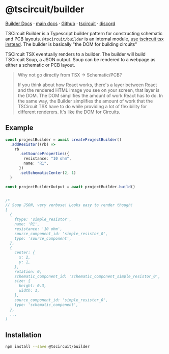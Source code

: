 # @tscircuit/builder

[Builder Docs](https://tscircuit.github.io/builder) &middot; [main docs](https://docs.tscircuit.com) &middot; [Github](https://github.com/tscircuit/builder) &middot; [tscircuit](https://tscircuit.com) &middot; [discord](https://tscircuit.com/join)

TSCircuit Builder is a Typescript builder pattern for constructing schematic and PCB layouts. `@tscircuit/builder` is an internal module, [use tscircuit tsx instead](https://github.com/tscircuit/tscircuit). The builder is basically "the DOM for building circuits"

TSCircuit TSX eventually renders to a builder. The builder will build
TSCircuit Soup, a JSON output. Soup can be rendered to
a webpage as either a schematic or PCB layout.

> Why not go directly from TSX -> Schematic/PCB?
>
> If you think about how React works, there's a layer between React and
> the rendered HTML image you see on your screen, that layer is the DOM.
> The DOM simplifies the amount of work React has to do. In the same way,
> the Builder simplifies the amount of work that the TSCircuit TSX
> have to do while providing a lot of flexibility for different renderers. It's
> like the DOM for Circuits.

## Example

```ts
const projectBuilder = await createProjectBuilder()
  .addResistor((rb) =>
    rb
      .setSourceProperties({
        resistance: "10 ohm",
        name: "R1",
      })
      .setSchematicCenter(2, 1)
  )

const projectBuilderOutput = await projectBuilder.build()


/*
// Soup JSON, very verbose! Looks easy to render though!
[
  {
    ftype: 'simple_resistor',
    name: 'R1',
    resistance: '10 ohm',
    source_component_id: 'simple_resistor_0',
    type: 'source_component',
  },
  {
    center: {
      x: 2,
      y: 1,
    },
    rotation: 0,
    schematic_component_id: 'schematic_component_simple_resistor_0',
    size: {
      height: 0.3,
      width: 1,
    },
    source_component_id: 'simple_resistor_0',
    type: 'schematic_component',
  },
  ...
]
```

## Installation

```bash
npm install --save @tscircuit/builder
```
